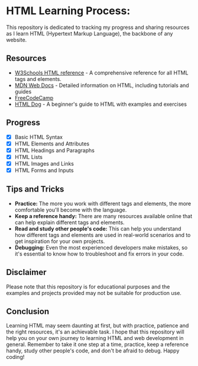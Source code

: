 # HTML Learning Process:

This repository is dedicated to tracking my progress and sharing resources as I learn HTML (Hypertext Markup Language), the backbone of any website.

## Resources

-   [W3Schools HTML reference](https://www.w3schools.com/html/) - A comprehensive reference for all HTML tags and elements.
-   [MDN Web Docs](https://developer.mozilla.org/en-US/docs/Web/HTML) - Detailed information on HTML, including tutorials and guides
-   [FreeCodeCamp](https://www.freecodecamp.org/learn/html/)
-   [HTML Dog](https://htmldog.com/guides/html/) - A beginner's guide to HTML with examples and exercises

## Progress
-   [x] Basic HTML Syntax
-   [x] HTML Elements and Attributes
-   [x] HTML Headings and Paragraphs
-   [x] HTML Lists
-   [x] HTML Images and Links
-   [x] HTML Forms and Inputs

## Tips and Tricks

-   **Practice:** The more you work with different tags and elements, the more comfortable you'll become with the language.
-   **Keep a reference handy:** There are many resources available online that can help explain different tags and elements.
-   **Read and study other people's code:** This can help you understand how different tags and elements are used in real-world scenarios and to get inspiration for your own projects.
-   **Debugging:** Even the most experienced developers make mistakes, so it's essential to know how to troubleshoot and fix errors in your code.

## Disclaimer
Please note that this repository is for educational purposes and the examples and projects provided may not be suitable for production use.

## Conclusion
Learning HTML may seem daunting at first, but with practice, patience and the right resources, it's an achievable task. I hope that this repository will help you on your own journey to learning HTML and web development in general. Remember to take it one step at a time, practice, keep a reference handy, study other people's code, and don't be afraid to debug. Happy coding!
